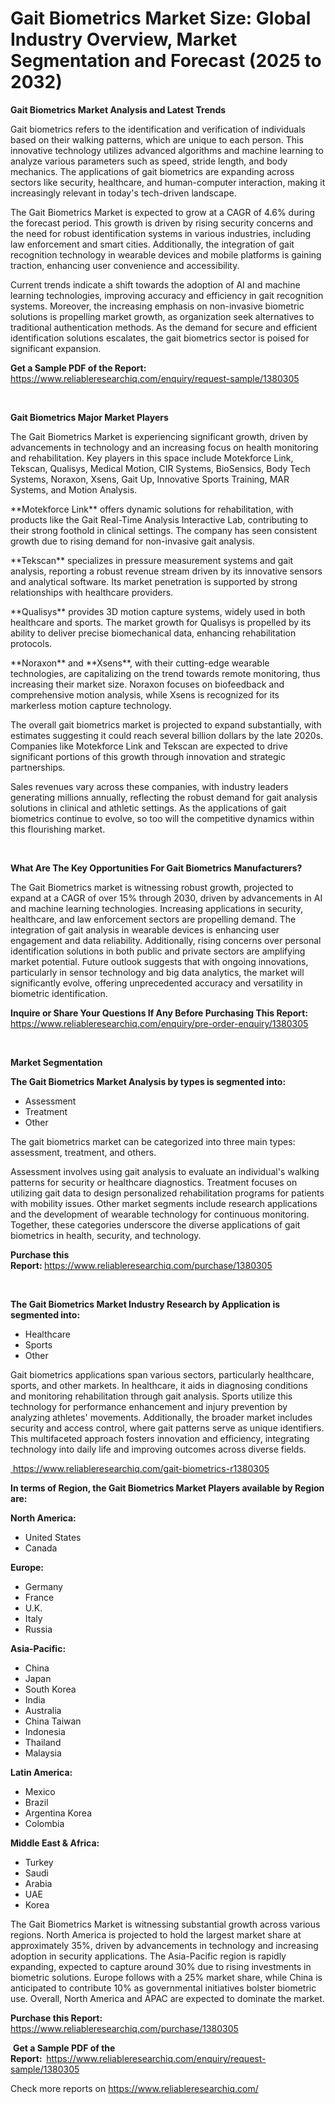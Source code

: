 <p><h1>Gait Biometrics Market Size: Global Industry Overview, Market Segmentation and Forecast (2025 to 2032)</h1></p><p><strong>Gait Biometrics Market Analysis and Latest Trends</strong></p>
<p><p>Gait biometrics refers to the identification and verification of individuals based on their walking patterns, which are unique to each person. This innovative technology utilizes advanced algorithms and machine learning to analyze various parameters such as speed, stride length, and body mechanics. The applications of gait biometrics are expanding across sectors like security, healthcare, and human-computer interaction, making it increasingly relevant in today's tech-driven landscape.</p><p>The Gait Biometrics Market is expected to grow at a CAGR of 4.6% during the forecast period. This growth is driven by rising security concerns and the need for robust identification systems in various industries, including law enforcement and smart cities. Additionally, the integration of gait recognition technology in wearable devices and mobile platforms is gaining traction, enhancing user convenience and accessibility.</p><p>Current trends indicate a shift towards the adoption of AI and machine learning technologies, improving accuracy and efficiency in gait recognition systems. Moreover, the increasing emphasis on non-invasive biometric solutions is propelling market growth, as organization seek alternatives to traditional authentication methods. As the demand for secure and efficient identification solutions escalates, the gait biometrics sector is poised for significant expansion.</p></p>
<p><strong>Get a Sample PDF of the Report:&nbsp;</strong> <a href="https://www.reliableresearchiq.com/enquiry/request-sample/1380305?utm_campaign=1906&utm_medium=2&utm_source=Github&utm_content=ia&utm_term=11032025&utm_id=gait-biometrics">https://www.reliableresearchiq.com/enquiry/request-sample/1380305</a></p>
<p>&nbsp;</p>
<p><strong>Gait Biometrics Major Market Players</strong></p>
<p><p>The Gait Biometrics Market is experiencing significant growth, driven by advancements in technology and an increasing focus on health monitoring and rehabilitation. Key players in this space include Motekforce Link, Tekscan, Qualisys, Medical Motion, CIR Systems, BioSensics, Body Tech Systems, Noraxon, Xsens, Gait Up, Innovative Sports Training, MAR Systems, and Motion Analysis.</p><p>**Motekforce Link** offers dynamic solutions for rehabilitation, with products like the Gait Real-Time Analysis Interactive Lab, contributing to their strong foothold in clinical settings. The company has seen consistent growth due to rising demand for non-invasive gait analysis.</p><p>**Tekscan** specializes in pressure measurement systems and gait analysis, reporting a robust revenue stream driven by its innovative sensors and analytical software. Its market penetration is supported by strong relationships with healthcare providers.</p><p>**Qualisys** provides 3D motion capture systems, widely used in both healthcare and sports. The market growth for Qualisys is propelled by its ability to deliver precise biomechanical data, enhancing rehabilitation protocols.</p><p>**Noraxon** and **Xsens**, with their cutting-edge wearable technologies, are capitalizing on the trend towards remote monitoring, thus increasing their market size. Noraxon focuses on biofeedback and comprehensive motion analysis, while Xsens is recognized for its markerless motion capture technology.</p><p>The overall gait biometrics market is projected to expand substantially, with estimates suggesting it could reach several billion dollars by the late 2020s. Companies like Motekforce Link and Tekscan are expected to drive significant portions of this growth through innovation and strategic partnerships. </p><p>Sales revenues vary across these companies, with industry leaders generating millions annually, reflecting the robust demand for gait analysis solutions in clinical and athletic settings. As the applications of gait biometrics continue to evolve, so too will the competitive dynamics within this flourishing market.</p></p>
<p>&nbsp;</p>
<p><strong>What Are The Key Opportunities For Gait Biometrics Manufacturers?</strong></p>
<p><p>The Gait Biometrics market is witnessing robust growth, projected to expand at a CAGR of over 15% through 2030, driven by advancements in AI and machine learning technologies. Increasing applications in security, healthcare, and law enforcement sectors are propelling demand. The integration of gait analysis in wearable devices is enhancing user engagement and data reliability. Additionally, rising concerns over personal identification solutions in both public and private sectors are amplifying market potential. Future outlook suggests that with ongoing innovations, particularly in sensor technology and big data analytics, the market will significantly evolve, offering unprecedented accuracy and versatility in biometric identification.</p></p>
<p><strong>Inquire or Share Your Questions If Any Before Purchasing This Report:</strong> <a href="https://www.reliableresearchiq.com/enquiry/pre-order-enquiry/1380305?utm_campaign=1906&utm_medium=2&utm_source=Github&utm_content=ia&utm_term=11032025&utm_id=gait-biometrics">https://www.reliableresearchiq.com/enquiry/pre-order-enquiry/1380305</a></p>
<p>&nbsp;</p>
<p><strong>Market Segmentation</strong></p>
<p><strong>The Gait Biometrics Market Analysis by types is segmented into:</strong></p>
<p><ul><li>Assessment</li><li>Treatment</li><li>Other</li></ul></p>
<p><p>The gait biometrics market can be categorized into three main types: assessment, treatment, and others. </p><p>Assessment involves using gait analysis to evaluate an individual's walking patterns for security or healthcare diagnostics. Treatment focuses on utilizing gait data to design personalized rehabilitation programs for patients with mobility issues. Other market segments include research applications and the development of wearable technology for continuous monitoring. Together, these categories underscore the diverse applications of gait biometrics in health, security, and technology.</p></p>
<p><strong>Purchase this Report:&nbsp;</strong><a href="https://www.reliableresearchiq.com/purchase/1380305?utm_campaign=1906&utm_medium=2&utm_source=Github&utm_content=ia&utm_term=11032025&utm_id=gait-biometrics">https://www.reliableresearchiq.com/purchase/1380305</a></p>
<p>&nbsp;</p>
<p><strong>The Gait Biometrics Market Industry Research by Application is segmented into:</strong></p>
<p><ul><li>Healthcare</li><li>Sports</li><li>Other</li></ul></p>
<p><p>Gait biometrics applications span various sectors, particularly healthcare, sports, and other markets. In healthcare, it aids in diagnosing conditions and monitoring rehabilitation through gait analysis. Sports utilize this technology for performance enhancement and injury prevention by analyzing athletes' movements. Additionally, the broader market includes security and access control, where gait patterns serve as unique identifiers. This multifaceted approach fosters innovation and efficiency, integrating technology into daily life and improving outcomes across diverse fields.</p></p>
<p><a href="https://www.reliableresearchiq.com/gait-biometrics-r1380305?utm_campaign=1906&utm_medium=2&utm_source=Github&utm_content=ia&utm_term=11032025&utm_id=gait-biometrics">&nbsp;https://www.reliableresearchiq.com/gait-biometrics-r1380305</a></p>
<p><strong>In terms of Region, the Gait Biometrics Market Players available by Region are:</strong></p>
<p>
    <p> <strong> North America: </strong>
        <ul>
            <li>United States</li>
            <li>Canada</li>
        </ul>
        </p> 
    <p> <strong> Europe: </strong>
        <ul>
            <li>Germany</li>
            <li>France</li>
            <li>U.K.</li>
            <li>Italy</li>
            <li>Russia</li>
        </ul>
        </p> 
    <p> <strong> Asia-Pacific: </strong>
        <ul>
            <li>China</li>
            <li>Japan</li>
            <li>South Korea</li>
            <li>India</li>
            <li>Australia</li>
            <li>China Taiwan</li>
            <li>Indonesia</li>
            <li>Thailand</li>
            <li>Malaysia</li>
        </ul>
        </p> 
    <p> <strong> Latin America: </strong>
        <ul>
            <li>Mexico</li>
            <li>Brazil</li>
            <li>Argentina Korea</li>
            <li>Colombia</li>
        </ul>
        </p> 
    <p> <strong> Middle East & Africa: </strong>
        <ul>
            <li>Turkey</li>
            <li>Saudi</li>
            <li>Arabia</li>
            <li>UAE</li>
            <li>Korea</li>
        </ul>
    </p>
    </p>
<p><p>The Gait Biometrics Market is witnessing substantial growth across various regions. North America is projected to hold the largest market share at approximately 35%, driven by advancements in technology and increasing adoption in security applications. The Asia-Pacific region is rapidly expanding, expected to capture around 30% due to rising investments in biometric solutions. Europe follows with a 25% market share, while China is anticipated to contribute 10% as governmental initiatives bolster biometric use. Overall, North America and APAC are expected to dominate the market.</p></p>
<p><strong>Purchase this Report: </strong><a href="https://www.reliableresearchiq.com/purchase/1380305?utm_campaign=1906&utm_medium=2&utm_source=Github&utm_content=ia&utm_term=11032025&utm_id=gait-biometrics">https://www.reliableresearchiq.com/purchase/1380305</a></p>
<p>&nbsp;<strong>Get a Sample PDF of the Report:&nbsp;&nbsp;</strong><a href="https://www.reliableresearchiq.com/enquiry/request-sample/1380305?utm_campaign=1906&utm_medium=2&utm_source=Github&utm_content=ia&utm_term=11032025&utm_id=gait-biometrics">https://www.reliableresearchiq.com/enquiry/request-sample/1380305</a></p>
<p><strong></strong></p>
<p>Check more reports on <a href="https://www.reliableresearchiq.com/?utm_campaign=1906&utm_medium=2&utm_source=Github&utm_content=ia&utm_term=11032025&utm_id=gait-biometrics">https://www.reliableresearchiq.com/</a></p>
